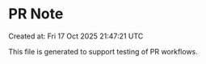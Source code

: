 # PR Note

Created at: Fri 17 Oct 2025 21:47:21 UTC

This file is generated to support testing of PR workflows.
